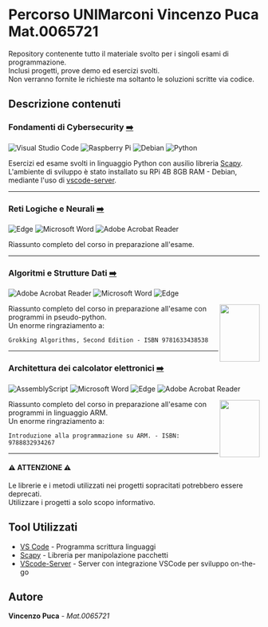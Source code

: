 # **Percorso UNIMarconi Vincenzo Puca Mat.0065721**

Repository contenente tutto il materiale svolto per i singoli esami di programmazione.<br />
Inclusi progetti, prove demo ed esercizi svolti.<br />
Non verranno fornite le richieste ma soltanto le soluzioni scritte via codice.

## **Descrizione contenuti**

###  Fondamenti di Cybersecurity [➡️](https://github.com/VincePuc99/UNIMarconi-Vincenzo_Puca/tree/main/Fondamenti%20di%20Cybersecurity)

![Visual Studio Code](https://img.shields.io/badge/Visual%20Studio%20Code-0078d7.svg?style=for-the-badge&logo=visual-studio-code&logoColor=white)
![Raspberry Pi](https://img.shields.io/badge/-Raspberry_Pi-C51A4A?style=for-the-badge&logo=Raspberry-Pi)
![Debian](https://img.shields.io/badge/Debian-D70A53?style=for-the-badge&logo=debian&logoColor=white)
![Python](https://img.shields.io/badge/python-3670A0?style=for-the-badge&logo=python&logoColor=ffdd54)

Esercizi ed esame svolti in linguaggio Python con ausilio libreria [Scapy](https://github.com/secdev/scapy). <br />
L'ambiente di sviluppo è stato installato su RPi 4B 8GB RAM - Debian, mediante l'uso di [vscode-server](https://github.com/coder/code-server).

---

###  Reti Logiche e Neurali [➡️](https://github.com/VincePuc99/UNIMarconi-Vincenzo_Puca/tree/main/Reti%20Logiche%20e%20Neurali)

![Edge](https://img.shields.io/badge/Edge-0078D7?style=for-the-badge&logo=Microsoft-edge&logoColor=white)
![Microsoft Word](https://img.shields.io/badge/Microsoft_Word-2B579A?style=for-the-badge&logo=microsoft-word&logoColor=white)
![Adobe Acrobat Reader](https://img.shields.io/badge/Adobe%20Acrobat%20Reader-EC1C24.svg?style=for-the-badge&logo=Adobe%20Acrobat%20Reader&logoColor=white)

Riassunto completo del corso in preparazione all'esame.

---

###  Algoritmi e Strutture Dati [➡️](https://github.com/VincePuc99/UNIMarconi-Vincenzo_Puca/tree/main/Algoritmi%20e%20Strutture%20Dati)

![Adobe Acrobat Reader](https://img.shields.io/badge/Adobe%20Acrobat%20Reader-EC1C24.svg?style=for-the-badge&logo=Adobe%20Acrobat%20Reader&logoColor=white)
![Microsoft Word](https://img.shields.io/badge/Microsoft_Word-2B579A?style=for-the-badge&logo=microsoft-word&logoColor=white)
![Edge](https://img.shields.io/badge/Edge-0078D7?style=for-the-badge&logo=Microsoft-edge&logoColor=white)

<img src="https://github.com/user-attachments/assets/7ba6e7a5-b5bf-40d7-92b7-fc88a4a49b5e" width="80" height="115" align="right">

Riassunto completo del corso in preparazione all'esame con programmi in pseudo-python. <br />
Un enorme ringraziamento a:
```
Grokking Algorithms, Second Edition - ISBN 9781633438538
```

---

###  Architettura dei calcolator elettronici [➡️](https://github.com/VincePuc99/UNIMarconi-Vincenzo_Puca/tree/main/Architettura%20dei%20calcolatori%20elettronici)

![AssemblyScript](https://img.shields.io/badge/assembly%20script-%23000000.svg?style=for-the-badge&logo=assemblyscript&logoColor=white)
![Microsoft Word](https://img.shields.io/badge/Microsoft_Word-2B579A?style=for-the-badge&logo=microsoft-word&logoColor=white)
![Edge](https://img.shields.io/badge/Edge-0078D7?style=for-the-badge&logo=Microsoft-edge&logoColor=white)
![Adobe Acrobat Reader](https://img.shields.io/badge/Adobe%20Acrobat%20Reader-EC1C24.svg?style=for-the-badge&logo=Adobe%20Acrobat%20Reader&logoColor=white)

<img src="https://github.com/user-attachments/assets/58655dda-25b4-47bb-a011-43d99cc3a91e" width="80" height="115" align="right">

Riassunto completo del corso in preparazione all'esame con programmi in linguaggio ARM. <br />
Un enorme ringraziamento a:
```
Introduzione alla programmazione su ARM. - ISBN: 9788832934267
```

---

#### ⚠️ ATTENZIONE ⚠️

Le librerie e i metodi utilizzati nei progetti sopracitati potrebbero essere deprecati.<br />
Utilizzare i progetti a solo scopo informativo.

## **Tool Utilizzati**

* [VS Code](https://code.visualstudio.com/) - Programma scrittura linguaggi
* [Scapy](https://github.com/secdev/scapy) - Libreria per manipolazione pacchetti
* [VScode-Server](https://github.com/coder/code-server) - Server con integrazione VSCode per sviluppo on-the-go

## **Autore**
**Vincenzo Puca** - *Mat.0065721*
